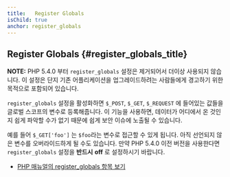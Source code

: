 ```yaml
---
title:   Register Globals
isChild: true
anchor: register_globals
---
```


## Register Globals {#register_globals_title}

**NOTE:** PHP 5.4.0 부터 `register_globals` 설정은 제거되어서 더이상 사용되지 않습니다. 이 설정은 단지 기존 어플리케이션을 업그레이드하려는 사람들에게 경고하기 위한 목적으로 포함되어 있습니다.

`register_globals` 설정을 활성화하면 `$_POST`, `$_GET`, `$_REQUEST` 에 들어있는 값들을 글로벌 스코프의 변수로 등록해줍니다. 이 기능을 사용하면, 데이터가 어디에서 온 것인지 쉽게 파악할 수가 없기 때문에 쉽게 보안 이슈에 노출될 수 있습니다. 

예를 들어 `$_GET['foo']` 는 `$foo`라는 변수로 접근할 수 있게 됩니다. 아직 선언되지 않은 변수를 오버라이드하게 될 수도 있습니다. 만약 PHP 5.4.0 이전 버전을 사용한다면 `register_globals` 설정을 __반드시__ __off__ 로 설정하시기 바랍니다.

* [PHP 매뉴얼의 register_globals 항목 보기](http://www.php.net/manual/en/security.globals.php)
